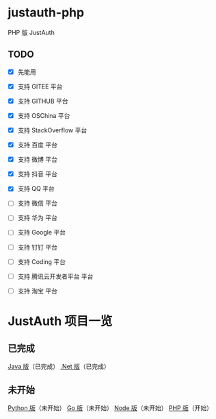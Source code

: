 # justauth-php
PHP 版 JustAuth

## TODO
- [x]  先能用
- [x]  支持 GITEE 平台
- [x]  支持 GITHUB 平台
- [x]  支持 OSChina 平台
- [x]  支持 StackOverflow 平台  
- [x]  支持 百度 平台  
- [x]  支持 微博 平台
- [x]  支持 抖音 平台
- [x]  支持 QQ 平台
- [ ]  支持 微信 平台
- [ ]  支持 华为 平台
- [ ]  支持 Google 平台
- [ ]  支持 钉钉 平台
- [ ]  支持 Coding 平台
- [ ]  支持 腾讯云开发者平台 平台
- [ ]  支持 淘宝 平台


# JustAuth 项目一览

## 已完成

 [Java 版](https://github.com/justauth/JustAuth)（已完成）
 [.Net 版](https://github.com/justauth/CollectiveOAuth)（已完成）
 
## 未开始

 [Python 版](https://github.com/justauth/justauth-python)（未开始）
 [Go 版](https://github.com/justauth/justauth-go)（未开始）
 [Node 版](https://github.com/justauth/justauth-node)（未开始）
 [PHP 版](https://github.com/justauth/justauth-php)（开始）
